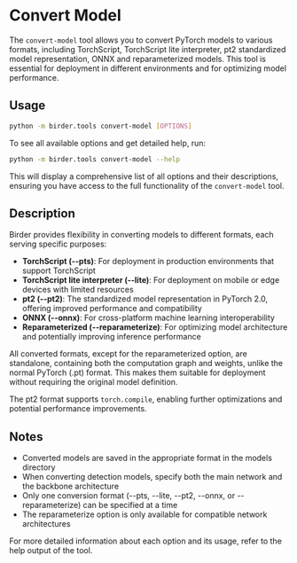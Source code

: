 # Convert Model

The `convert-model` tool allows you to convert PyTorch models to various formats, including TorchScript, TorchScript lite interpreter, pt2 standardized model representation, ONNX and reparameterized models. This tool is essential for deployment in different environments and for optimizing model performance.

## Usage

```sh
python -m birder.tools convert-model [OPTIONS]
```

To see all available options and get detailed help, run:

```sh
python -m birder.tools convert-model --help
```

This will display a comprehensive list of all options and their descriptions, ensuring you have access to the full functionality of the `convert-model` tool.

## Description

Birder provides flexibility in converting models to different formats, each serving specific purposes:

- **TorchScript (--pts)**: For deployment in production environments that support TorchScript
- **TorchScript lite interpreter (--lite)**: For deployment on mobile or edge devices with limited resources
- **pt2 (--pt2)**: The standardized model representation in PyTorch 2.0, offering improved performance and compatibility
- **ONNX (--onnx)**: For cross-platform machine learning interoperability
- **Reparameterized (--reparameterize)**: For optimizing model architecture and potentially improving inference performance

All converted formats, except for the reparameterized option, are standalone, containing both the computation graph and weights, unlike the normal PyTorch (.pt) format. This makes them suitable for deployment without requiring the original model definition.

The pt2 format supports `torch.compile`, enabling further optimizations and potential performance improvements.

## Notes

- Converted models are saved in the appropriate format in the models directory
- When converting detection models, specify both the main network and the backbone architecture
- Only one conversion format (--pts, --lite, --pt2, --onnx, or --reparameterize) can be specified at a time
- The reparameterize option is only available for compatible network architectures

For more detailed information about each option and its usage, refer to the help output of the tool.
